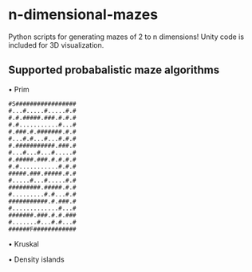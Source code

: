 # n-dimensional-mazes

Python scripts for generating mazes of 2 to n dimensions! Unity code is included for 3D visualization.

## Supported probabalistic maze algorithms
• Prim
```
#S#################
#...#.....#.....#.#
#.#.#####.###.#.#.#
#.#...........#...#
#.###.#.#######.#.#
#...#.#...#...#.#.#
#.###########.###.#
#...#...#...#.....#
#.#####.###.#.#.#.#
#.#...........#.#.#
#####.###.#####.#.#
#.....#...#.....#.#
#########.#####.#.#
#.........#.#...#.#
###########.#.###.#
#.............#...#
#######.###.#.#.###
#.......#...#.#...#
######F############
```

• Kruskal

• Density islands
